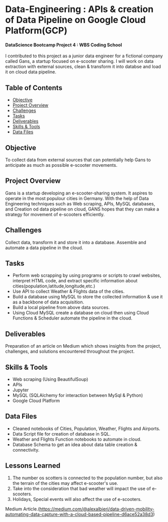 # Data-Engineering : APIs & creation of Data Pipeline on Google Cloud Platform(GCP)


#### DataScience Bootcamp Project 4 : WBS Coding School

I contributed to this project as a junior data engineer for a fictional company called Gans, a startup focused on e-scooter sharing. I will work on data extraction with external sources, clean & transform it into databse and load it on cloud data pipeline. 

## Table of Contents

- [Objective](#objective)
- [Project Overview](#project_overview)
- [Challenges](#challenges)
- [Tasks](#tasks)
- [Deliverables](#deliverables)
- [Skills & Tools](#skill_stools)
- [Data Files](#data_files)


## Objective

To collect data from external sources that can potentially help Gans to anticipate as much as possible e-scooter movements.


## Project Overview

Gans is a startup developing an e-scooter-sharing system. It aspires to operate in the most populour cities in Germany. With the help of Data Engineering techniques such as Web scraping, APIs, MySQL databases, and Creation od data pipeline on cloud, GANS hopes that they can make a strategy for movement of e-scooters efficiently.


## Challenges

Collect data, transform it and store it into a database.
Assemble and automate a data pipeline in the cloud.


## Tasks

- Perform web scrapping by using programs or scripts to crawl websites, interpret HTML code, and extract specific information about cities(population,latitude,longitude,etc.)
- Use API to collect Weather & Flights data of the cities.
- Build a database using MySQL to store the collected information & use it as a backbone of data acquisition.
- Build a local pipeline from above data sources.
- Using Cloud MySQL create a database on cloud then using Cloud Functions & Scheduler automate the pipeline in the cloud.


## Deliverables

Preparation of an article on Medium which shows insights from the project, challenges, and solutions encountered throughout the project.


## Skills & Tools

- Web scraping (Using BeautifulSoup)
- APIs
- Jupyter
- MySQL (SQLAlchemy for interaction between MySql & Python)
- Google Cloud Platform
  

## Data Files

- Cleaned notebooks of Cities, Population, Weather, Flights and Airports.
- Data Script file for creation of database in SQL.
- Weather and Flights Function notebooks to automate in cloud.
- Database Schema to get an idea about data table creation & connectivity.


## Lessons Learned

1. The number os scotters is connected to the population number, but also the terrain of the cities may affect e-scooter's use.
2. Take into the consideration that bad weather will impact the use of e-scooters.
3. Holidays, Special events will also affect the use of e-scooters.

Medium Article.(https://medium.com/@alexalbieri/data-driven-mobility-automating-data-capture-with-a-cloud-based-pipeline-d6ace52a38d3)
